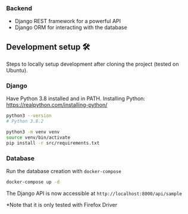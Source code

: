 ### Backend

- Django REST framework for a powerful API
- Django ORM for interacting with the database

## Development setup 🛠

Steps to locally setup development after cloning the project (tested on Ubuntu).


### Django

Have Python 3.8 installed and in PATH.
Installing Python: https://realpython.com/installing-python/

```sh
python3 --version
# Python 3.8.2
```

```sh
python3 -m venv venv
source venv/bin/activate
pip install -r src/requirements.txt
```
### Database
Run the database creation with `docker-compose`

```sh
docker-compose up -d
```

The Django API is now accessible at `http://localhost:8000/api/sample`    

*Note that it is only tested with Firefox Driver
